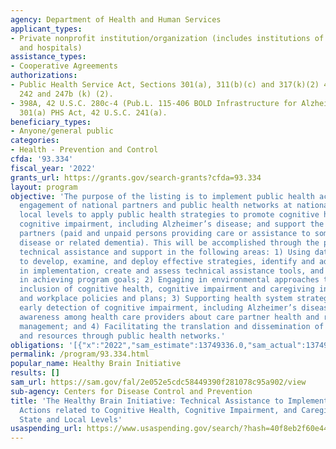 ```yaml
---
agency: Department of Health and Human Services
applicant_types:
- Private nonprofit institution/organization (includes institutions of higher education
  and hospitals)
assistance_types:
- Cooperative Agreements
authorizations:
- Public Health Service Act, Sections 301(a), 311(b)(c) and 317(k)(2) 42 U.S.C. 241(a),
  242 and 247b (k) (2).
- 398A, 42 U.S.C. 280c-4 (Pub.L. 115-406 BOLD Infrastructure for Alzheimer's Act);
  301(a) PHS Act, 42 U.S.C. 241(a).
beneficiary_types:
- Anyone/general public
categories:
- Health - Prevention and Control
cfda: '93.334'
fiscal_year: '2022'
grants_url: https://grants.gov/search-grants?cfda=93.334
layout: program
objective: 'The purpose of the listing is to implement public health actions through
  engagement of national partners and public health networks at national, state and
  local levels to apply public health strategies to promote cognitive health; address
  cognitive impairment, including Alzheimer’s disease; and support the needs of care
  partners (paid and unpaid persons providing care or assistance to someone with Alzheimer’s
  disease or related dementia). This will be accomplished through the provision of
  technical assistance and support in the following areas: 1) Using data and information
  to develop, examine, and deploy effective strategies, identify and address gaps
  in implementation, create and assess technical assistance tools, and monitor progress
  in achieving program goals; 2) Engaging in environmental approaches that promote
  inclusion of cognitive health, cognitive impairment and caregiving into community
  and workplace policies and plans; 3) Supporting health system strategies to improve
  early detection of cognitive impairment, including Alzheimer’s disease, and increasing
  awareness among health care providers about care partner health and role in care
  management; and 4) Facilitating the translation and dissemination of information
  and resources through public health networks.'
obligations: '[{"x":"2022","sam_estimate":13749336.0,"sam_actual":13749336.0,"usa_spending_actual":13553968.54},{"x":"2023","sam_estimate":22878863.0,"sam_actual":0.0,"usa_spending_actual":22878803.0},{"x":"2024","sam_estimate":22787863.0,"sam_actual":0.0,"usa_spending_actual":20155726.19}]'
permalink: /program/93.334.html
popular_name: Healthy Brain Initiative
results: []
sam_url: https://sam.gov/fal/2e052e5cdc58449390f281078c95a902/view
sub-agency: Centers for Disease Control and Prevention
title: 'The Healthy Brain Initiative: Technical Assistance to Implement Public Health
  Actions related to Cognitive Health, Cognitive Impairment, and Caregiving at the
  State and Local Levels'
usaspending_url: https://www.usaspending.gov/search/?hash=40f8eb2f60e443090f0be13fa3628c69
---
```

